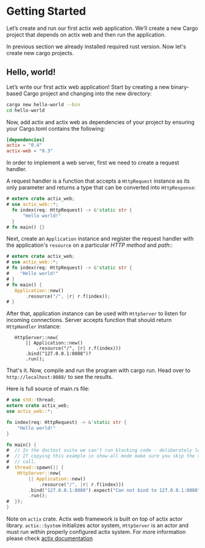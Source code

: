# Getting Started

Let’s create and run our first actix web application. We’ll create a new Cargo project
that depends on actix web and then run the application.

In previous section we already installed required rust version. Now let's create new cargo projects.

## Hello, world! 

Let’s write our first actix web application! Start by creating a new binary-based
Cargo project and changing into the new directory:

```bash
cargo new hello-world --bin
cd hello-world
```

Now, add actix and actix web as dependencies of your project by ensuring your Cargo.toml 
contains the following:

```toml
[dependencies]
actix = "0.4"
actix-web = "0.3"
```

In order to implement a web server, first we need to create a request handler.

A request handler is a function that accepts a `HttpRequest` instance as its only parameter 
and returns a type that can be converted into `HttpResponse`:

```rust
# extern crate actix_web;
# use actix_web::*;
  fn index(req: HttpRequest) -> &'static str {
      "Hello world!"
  }
# fn main() {}
```

Next, create an `Application` instance and register the
request handler with the application's `resource` on a particular *HTTP method* and *path*::

```rust
# extern crate actix_web;
# use actix_web::*;
# fn index(req: HttpRequest) -> &'static str {
#    "Hello world!"
# }
# fn main() {
   Application::new()
       .resource("/", |r| r.f(index));
# }
```

After that, application instance can be used with `HttpServer` to listen for incoming
connections. Server accepts function that should return `HttpHandler` instance:

```rust,ignore
   HttpServer::new(
       || Application::new()
           .resource("/", |r| r.f(index)))
       .bind("127.0.0.1:8088")?
       .run();
```

That's it. Now, compile and run the program with cargo run. 
Head over to ``http://localhost:8088/`` to see the results.

Here is full source of main.rs file:

```rust
# use std::thread;
extern crate actix_web;
use actix_web::*;

fn index(req: HttpRequest) -> &'static str {
    "Hello world!"
}

fn main() {
#  // In the doctest suite we can't run blocking code - deliberately leak a thread
#  // If copying this example in show-all mode make sure you skip the thread spawn
#  // call.
#  thread::spawn(|| {
    HttpServer::new(
        || Application::new()
            .resource("/", |r| r.f(index)))
        .bind("127.0.0.1:8088").expect("Can not bind to 127.0.0.1:8088")
        .run();
#  });
}
```

Note on `actix` crate. Actix web framework is built on top of actix actor library. 
`actix::System` initializes actor system, `HttpServer` is an actor and must run within
properly configured actix system. For more information please check
[actix documentation](https://actix.github.io/actix/actix/)
